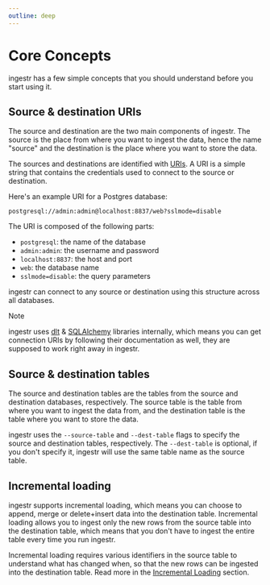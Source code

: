 ```yaml
---
outline: deep
---
```


# Core Concepts
ingestr has a few simple concepts that you should understand before you start using it.

## Source & destination URIs
The source and destination are the two main components of ingestr. The source is the place from where you want to ingest the data, hence the name "source" and the destination is the place where you want to store the data.

The sources and destinations are identified with [URIs](https://en.wikipedia.org/wiki/Uniform_Resource_Identifier). A URI is a simple string that contains the credentials used to connect to the source or destination.

Here's an example URI for a Postgres database:
```
postgresql://admin:admin@localhost:8837/web?sslmode=disable
```

The URI is composed of the following parts:
- `postgresql`: the name of the database
- `admin:admin`: the username and password
- `localhost:8837`: the host and port
- `web`: the database name
- `sslmode=disable`: the query parameters

ingestr can connect to any source or destination using this structure across all databases.

> [!NOTE]
> ingestr uses [dlt](https://github.com/dlt-hub/dlt) & [SQLAlchemy](https://www.sqlalchemy.org/) libraries internally, which means you can get connection URIs by following their documentation as well, they are supposed to work right away in ingestr.

## Source & destination tables
The source and destination tables are the tables from the source and destination databases, respectively. The source table is the table from where you want to ingest the data from, and the destination table is the table where you want to store the data.

ingestr uses the `--source-table` and `--dest-table` flags to specify the source and destination tables, respectively. The `--dest-table` is optional, if you don't specify it, ingestr will use the same table name as the source table.


## Incremental loading
ingestr supports incremental loading, which means you can choose to append, merge or delete+insert data into the destination table. Incremental loading allows you to ingest only the new rows from the source table into the destination table, which means that you don't have to ingest the entire table every time you run ingestr.

Incremental loading requires various identifiers in the source table to understand what has changed when, so that the new rows can be ingested into the destination table. Read more in the [Incremental Loading](/getting-started/incremental-loading.md) section.


